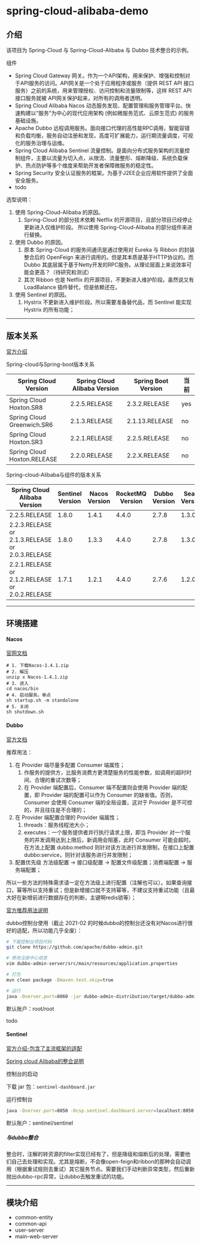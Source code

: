 # spring-cloud-alibaba-demo

## 介绍

该项目为 Spring-Cloud 与 Spring-Cloud-Alibaba 与 Dubbo 技术整合的示例。

组件
- Spring Cloud Gateway 网关。作为一个API架构，用来保护、增强和控制对于API服务的访问。API网关是一个处于应用程序或服务（提供 REST API 接口服务）之前的系统，用来管理授权、访问控制和流量限制等，这样 REST API接口服务就被 API网关保护起来，对所有的调用者透明。
- Spring Cloud Alibaba Nacos 动态服务发现、配置管理和服务管理平台。快速构建以“服务”为中心的现代应用架构 (例如微服务范式、云原生范式) 的服务基础设施。
- Apache Dubbo 远程调用服务。面向接口代理的高性能RPC调用，智能容错和负载均衡，服务自动注册和发现，高度可扩展能力，运行期流量调度，可视化的服务治理与运维。
- Spring Cloud Alibaba Sentinel 流量控制。是面向分布式服务架构的流量控制组件，主要以流量为切入点，从限流、流量整形、熔断降级、系统负载保护、热点防护等多个维度来帮助开发者保障微服务的稳定性。
- Spring Security 安全认证服务的框架。为基于J2EE企业应用软件提供了全面安全服务。
- todo

选型说明：
1. 使用 Spring-Cloud-Alibaba 的原因。
    1. Spring-Cloud 的部分技术依赖 Netflix 的开源项目，且部分项目已经停止更新进入仅维护阶段。
所以使用 Spring-Cloud-Alibaba 的部分组件来进行替换。
2. 使用 Dubbo 的原因。
    1. 原本 Spring-Cloud 的服务间通讯是通过使用对 Eureka 与 Ribbon 的封装整合后的 OpenFeign 来进行调用的。但是其本质是基于HTTP协议的。而 Dubbo 其底层属于基于Netty开发的RPC服务。从理论层面上来说效率可能会更高？（待研究和测试）
    2. 其次 Ribbon 也是 Netflix 的开源项目，不更新进入维护阶段。虽然说又有 LoadBalance 插件替代，但是依赖还在。
3. 使用 Sentinel 的原因。
    1. Hystrix 不更新进入维护阶段。所以需要准备替代品，而 Sentinel 能实现 Hystrix 的所有功能；

---

## 版本关系

[官方介绍](https://github.com/alibaba/spring-cloud-alibaba/wiki/%E7%89%88%E6%9C%AC%E8%AF%B4%E6%98%8E)

Spring-cloud与Spring-boot版本关系

Spring Cloud Version|Spring Cloud Alibaba Version|Spring Boot Version|当前
---|---|---|---
Spring Cloud Hoxton.SR8|2.2.5.RELEASE|2.3.2.RELEASE|yes
Spring Cloud Greenwich.SR6|2.1.3.RELEASE|2.1.13.RELEASE|no
Spring Cloud Hoxton.SR3|2.2.1.RELEASE|2.2.5.RELEASE|no
Spring Cloud Hoxton.RELEASE|2.2.0.RELEASE|2.2.X.RELEASE|no

Spring-cloud-Alibaba与组件的版本关系

Spring Cloud Alibaba Version|Sentinel Version|Nacos Version|RocketMQ Version|Dubbo Version|Seata Version|当前
---|---|---|---|---|---|---
2.2.5.RELEASE|1.8.0|1.4.1|4.4.0|2.7.8|1.3.0|yes
2.2.3.RELEASE or 2.1.3.RELEASE or 2.0.3.RELEASE|1.8.0|1.3.3|4.4.0|2.7.8|1.3.0|no
2.2.1.RELEASE or 2.1.2.RELEASE or 2.0.2.RELEASE|1.7.1|1.2.1|4.4.0|2.7.6|1.2.0|no

---

## 环境搭建

#### Nacos

[官网文档](https://nacos.io/zh-cn/docs/what-is-nacos.html)

```
# 1. 下载Nacos-1.4.1.zip
# 2. 解压
unzip x Nacos-1.4.1.zip 
# 3. 进入
cd nacos/bin 
# 4. 启动服务。单点
sh startup.sh -m standalone
# 5. 关闭
sh shutdown.sh

```

#### Dubbo

[官方文档](https://dubbo.apache.org/zh/docs/v2.7/user/)

推荐用法：
1. 在 Provider 端尽量多配置 Consumer 端属性；
    1. 作服务的提供方，比服务消费方更清楚服务的性能参数，如调用的超时时间、合理的重试次数等；
    2. 在 Provider 端配置后，Consumer 端不配置则会使用 Provider 端的配置，即 Provider 端的配置可以作为 Consumer 的缺省值。否则，Consumer 会使用 Consumer 端的全局设置，这对于 Provider 是不可控的，并且往往是不合理的；
2. 在 Provider 端配置合理的 Provider 端属性；
    1. threads：服务线程池大小；
    2. executes：一个服务提供者并行执行请求上限，即当 Provider 对一个服务的并发调用达到上限后，新调用会阻塞，此时 Consumer 可能会超时。在方法上配置 dubbo:method 则针对该方法进行并发限制，在接口上配置 dubbo:service，则针对该服务进行并发限制；
3. 配置优先级 方法级配置 -> 接口级配置 -> 配置文件级配置；消费端配置 -> 服务端配置；

所以一些方法的特殊需求请一定在方法级上进行配置（注解也可以）。如果查询接口，幂等所以支持重试；但是新增接口就不支持幂等，不建议支持重试功能（且最大好在新增前进行数据存在的判断，主键啊redis锁等）；

[官方推荐用法说明](https://dubbo.apache.org/zh/docs/v2.7/user/recommend/)


dubbo控制台使用（截止 2021-02 的时候dubbo的控制台还没有对Nacos进行很好的适配，所以功能几乎全废）：

```bash
# 下载控制台项目代码
git clone https://github.com/apache/dubbo-admin.git

# 修改注册中心信息
vim dubbo-admin-server/src/main/resources/application.properties

# 打包
mvn clean package -Dmaven.test.skip=true

# 运行
java -Dserver.port=8060 -jar dubbo-admin-distribution/target/dubbo-admin-0.3.0-SNAPSHOT.jar
```

默认账户：root/root

todo

#### Sentinel

[官方介绍-包含了主流框架的适配](https://github.com/alibaba/Sentinel/wiki/%E4%BB%8B%E7%BB%8D)

[Spring cloud Alibaba的整合说明](https://github.com/alibaba/spring-cloud-alibaba/wiki/Sentinel)

控制台的启动

下载 jar 包：`sentinel-dashboard.jar`

运行控制台
```bash
java -Dserver.port=8050 -Dcsp.sentinel.dashboard.server=localhost:8050 -jar sentinel-dashboard-1.8.0.jar 
```

默认账户：sentinel/sentinel

##### 与dubbo整合

整合时，注解的转资源的filter实现已经有了，但是降级和熔断后的处理，需要他们自己去处理和实现。尤其是熔断，不会像open-feign和ribbon的那种会自动调用（根据重试规则去重试）其它服务节点。需要我们手动判断异常类型，然后重新抛出dubbo-rpc异常，让dubbo去触发重试的功能。

---

## 模块介绍

- common-entity
- common-api
- user-server
- main-web-server